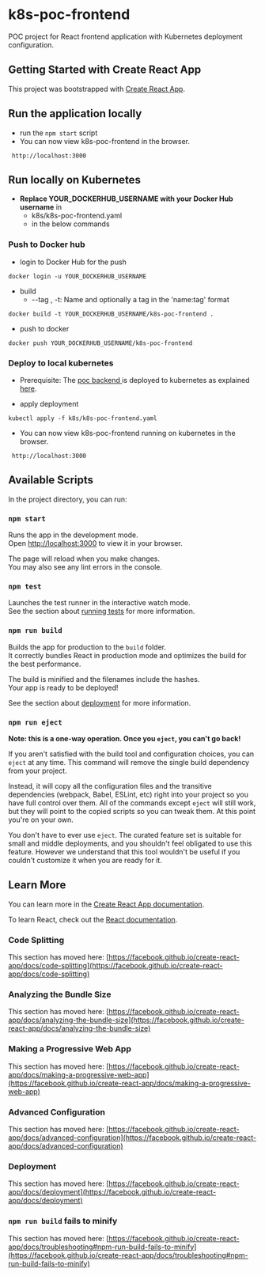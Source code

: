 # k8s-poc-frontend

POC project for React frontend application with Kubernetes deployment configuration.

## Getting Started with Create React App

This project was bootstrapped with [Create React App](https://github.com/facebook/create-react-app).

## Run the application locally

* run the `npm start` script  
* You can now view k8s-poc-frontend in the browser.

```
 http://localhost:3000
```

## Run locally on Kubernetes

* **Replace YOUR_DOCKERHUB_USERNAME with your Docker Hub username** in
    * k8s/k8s-poc-frontend.yaml
    * in the below commands 

### Push to Docker hub

* login to Docker Hub for the push

```
docker login -u YOUR_DOCKERHUB_USERNAME
```

* build
    * --tag , -t: Name and optionally a tag in the 'name:tag' format

```
docker build -t YOUR_DOCKERHUB_USERNAME/k8s-poc-frontend .
```

* push to docker

```
docker push YOUR_DOCKERHUB_USERNAME/k8s-poc-frontend
```

### Deploy to local kubernetes

* Prerequisite: The [poc backend ](https://github.com/evamike/k8s-poc-backend) is deployed to kubernetes as explained [here](https://github.com/evamike/k8s-poc-backend).

* apply deployment

```
kubectl apply -f k8s/k8s-poc-frontend.yaml
```

* You can now view k8s-poc-frontend running on kubernetes in the browser.

```
 http://localhost:3000
```

## Available Scripts

In the project directory, you can run:

### `npm start`

Runs the app in the development mode.\
Open [http://localhost:3000](http://localhost:3000) to view it in your browser.

The page will reload when you make changes.\
You may also see any lint errors in the console.

### `npm test`

Launches the test runner in the interactive watch mode.\
See the section about [running tests](https://facebook.github.io/create-react-app/docs/running-tests) for more information.

### `npm run build`

Builds the app for production to the `build` folder.\
It correctly bundles React in production mode and optimizes the build for the best performance.

The build is minified and the filenames include the hashes.\
Your app is ready to be deployed!

See the section about [deployment](https://facebook.github.io/create-react-app/docs/deployment) for more information.

### `npm run eject`

**Note: this is a one-way operation. Once you `eject`, you can't go back!**

If you aren't satisfied with the build tool and configuration choices, you can `eject` at any time. This command will remove the single build dependency from your project.

Instead, it will copy all the configuration files and the transitive dependencies (webpack, Babel, ESLint, etc) right into your project so you have full control over them. All of the commands except `eject` will still work, but they will point to the copied scripts so you can tweak them. At this point you're on your own.

You don't have to ever use `eject`. The curated feature set is suitable for small and middle deployments, and you shouldn't feel obligated to use this feature. However we understand that this tool wouldn't be useful if you couldn't customize it when you are ready for it.

## Learn More

You can learn more in the [Create React App documentation](https://facebook.github.io/create-react-app/docs/getting-started).

To learn React, check out the [React documentation](https://reactjs.org/).

### Code Splitting

This section has moved here: [https://facebook.github.io/create-react-app/docs/code-splitting](https://facebook.github.io/create-react-app/docs/code-splitting)

### Analyzing the Bundle Size

This section has moved here: [https://facebook.github.io/create-react-app/docs/analyzing-the-bundle-size](https://facebook.github.io/create-react-app/docs/analyzing-the-bundle-size)

### Making a Progressive Web App

This section has moved here: [https://facebook.github.io/create-react-app/docs/making-a-progressive-web-app](https://facebook.github.io/create-react-app/docs/making-a-progressive-web-app)

### Advanced Configuration

This section has moved here: [https://facebook.github.io/create-react-app/docs/advanced-configuration](https://facebook.github.io/create-react-app/docs/advanced-configuration)

### Deployment

This section has moved here: [https://facebook.github.io/create-react-app/docs/deployment](https://facebook.github.io/create-react-app/docs/deployment)

### `npm run build` fails to minify

This section has moved here: [https://facebook.github.io/create-react-app/docs/troubleshooting#npm-run-build-fails-to-minify](https://facebook.github.io/create-react-app/docs/troubleshooting#npm-run-build-fails-to-minify)
